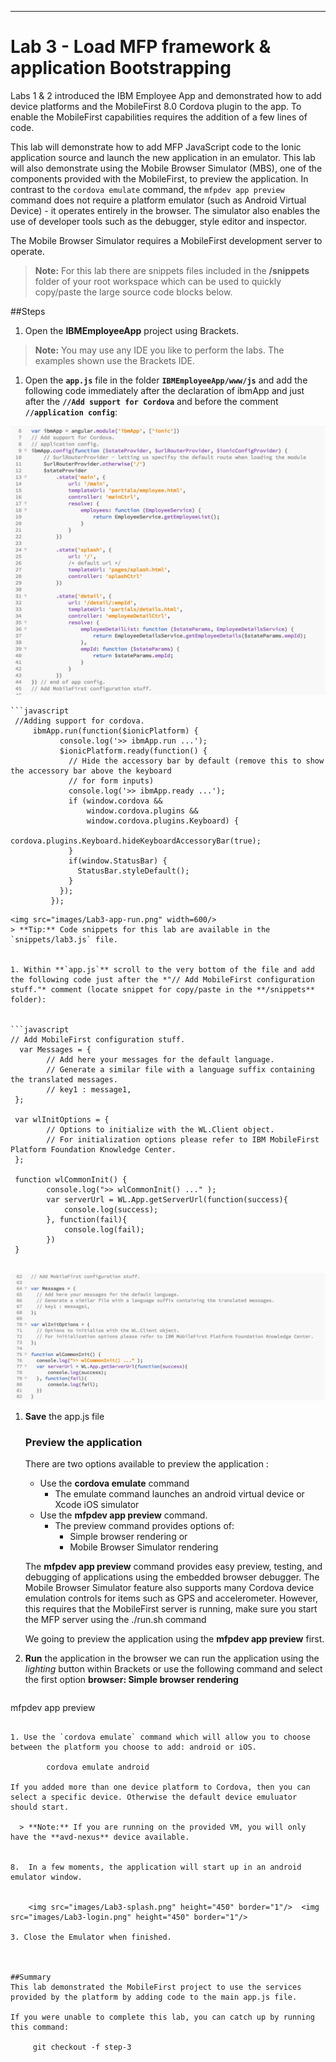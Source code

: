 - - -
# Lab 3 - Load MFP framework & application Bootstrapping

Labs 1 & 2 introduced the IBM Employee App and demonstrated how to add device platforms and the MobileFirst 8.0 Cordova plugin to the app. To enable the MobileFirst capabilities requires the addition of a few lines of code.  

This lab will demonstrate how to add MFP JavaScript code to the Ionic application source and launch the new application in an emulator.  This lab will also demonstrate using the Mobile Browser Simulator (MBS), one of the components provided with the MobileFirst, to preview the application.  In contrast to the `cordova emulate` command, the `mfpdev app preview` command does not require a platform emulator (such as Android Virtual Device) - it operates entirely in the browser.  The simulator also enables the use of developer tools such as the debugger, style editor and inspector.

The Mobile Browser Simulator requires a MobileFirst development server to operate.  

> **Note:**  For this lab there are snippets files included in the **/snippets** folder of your root workspace which can be used to quickly copy/paste the large source code blocks below.

##Steps

1.  Open the **IBMEmployeeApp** project using Brackets. 

  > **Note:**  You may use any IDE you like to perform the labs.  The examples shown use the Brackets IDE.
  
1. Open the **`app.js`** file in the folder **`IBMEmployeeApp/www/js`** and add the following code immediately after the declaration of ibmApp and just after the **`//Add support for Cordova`** and before the comment **`//application config`**:

  <img src="images/Lab3-start-code.png" width=600/>
  
	```javascript
     //Adding support for cordova.
         ibmApp.run(function($ionicPlatform) {
               console.log('>> ibmApp.run ...');
               $ionicPlatform.ready(function() {
                 // Hide the accessory bar by default (remove this to show the accessory bar above the keyboard
                 // for form inputs)
                 console.log('>> ibmApp.ready ...');
                 if (window.cordova && 
                     window.cordova.plugins && 
                     window.cordova.plugins.Keyboard) {
         			    cordova.plugins.Keyboard.hideKeyboardAccessoryBar(true);
                 }
                 if(window.StatusBar) {
                   StatusBar.styleDefault();
                 }
               });
             });

   ```
  <img src="images/Lab3-app-run.png" width=600/>
  > **Tip:** Code snippets for this lab are available in the `snippets/lab3.js` file.


1. Within **`app.js`** scroll to the very bottom of the file and add the following code just after the *"// Add MobileFirst configuration stuff."* comment (locate snippet for copy/paste in the **/snippets** folder):


   ```javascript
   // Add MobileFirst configuration stuff.
	 var Messages = {
		   // Add here your messages for the default language.
		   // Generate a similar file with a language suffix containing the translated messages.
		   // key1 : message1,
	};

	var wlInitOptions = {
		   // Options to initialize with the WL.Client object.
		   // For initialization options please refer to IBM MobileFirst Platform Foundation Knowledge Center.
	};

	function wlCommonInit() {
		   console.log(">> wlCommonInit() ..." );  
		   var serverUrl = WL.App.getServerUrl(function(success){
		       console.log(success);
		   }, function(fail){
		       console.log(fail);
		   })
	}
	
   
   ```


  <img src="images/Lab3-mfp-code.png" width=600/>

1. **Save** the app.js file 

	### Preview the application
	
	
	There are two options available to preview the application :
	
	- Use the **cordova emulate** command 
	  - The emulate command launches an android virtual device or Xcode iOS simulator       
	- Use the **mfpdev app preview** command.  
	  - The preview command provides options of: 
	       - Simple browser rendering or 
	       - Mobile Browser Simulator rendering
	
	The **mfpdev app preview** command provides easy preview, testing, and debugging of applications using the embedded browser debugger. The Mobile Browser Simulator feature also supports many Cordova device emulation controls for items such as GPS and accelerometer.  However, this requires that the MobileFirst server is running, make sure you start the MFP server using the ./run.sh command
	
	We going to preview the application using the **mfpdev app preview** first.


1. **Run** the application in the browser we can run the application using the *lighting* button within Brackets or use the following command and select the first option **browser: Simple browser rendering** 

	```
mfpdev app preview
```

1. Use the `cordova emulate` command which will allow you to choose between the platform you choose to add: android or iOS.    

        cordova emulate android

If you added more than one device platform to Cordova, then you can select a specific device. Otherwise the default device emuluator should start.
  
  > **Note:** If you are running on the provided VM, you will only have the **avd-nexus** device available.


8.  In a few moments, the application will start up in an android emulator window.


    <img src="images/Lab3-splash.png" height="450" border="1"/>  <img src="images/Lab3-login.png" height="450" border="1"/>

3. Close the Emulator when finished.



##Summary
This lab demonstrated the MobileFirst project to use the services provided by the platform by adding code to the main app.js file.  

If you were unable to complete this lab, you can catch up by running this command:

     git checkout -f step-3
     
